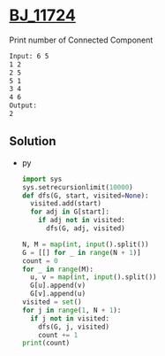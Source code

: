 # [BJ_11724](https://acmicpc.net/problem/11724)

Print number of Connected Component

```txt
Input: 6 5
1 2
2 5
5 1
3 4
4 6
Output:
2
```

## Solution

* py

  ```py
  import sys
  sys.setrecursionlimit(10000)
  def dfs(G, start, visited=None):
    visited.add(start)
    for adj in G[start]:
      if adj not in visited:
        dfs(G, adj, visited)

  N, M = map(int, input().split())
  G = [[] for _ in range(N + 1)]
  count = 0
  for _ in range(M):
    u, v = map(int, input().split())
    G[u].append(v)
    G[v].append(u)
  visited = set()
  for j in range(1, N + 1):
    if j not in visited:
      dfs(G, j, visited)
      count += 1
  print(count)
  ```
